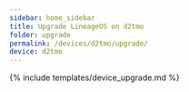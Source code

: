 ```yaml
---
sidebar: home_sidebar
title: Upgrade LineageOS on d2tmo
folder: upgrade
permalink: /devices/d2tmo/upgrade/
device: d2tmo
---
```

{% include templates/device_upgrade.md %}
